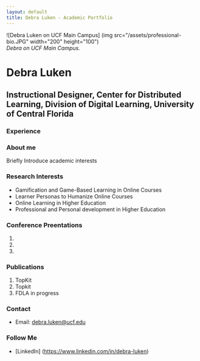 ```yaml
---
layout: default
title: Debra Luken - Academic Portfolio
---
```

 ![Debra Luken on UCF Main Campus] (img src="/assets/professional-bio.JPG" width="200" height="100")  
*Debra on UCF Main Campus.*


# Debra Luken

## Instructional Designer, Center for Distributed Learning, Division of Digital Learning, University of Central Florida  

### Experience



### About me
Briefly Introduce academic interests

### Research Interests
- Gamification and Game-Based Learning in Online Courses
- Learner Personas to Humanize Online Courses
- Online Learning in Higher Education
- Professional and Personal development in Higher Education

### Conference Preentations 

1. 
2.  
3.  

### Publications

1. TopKit
2. Topkit
3. FDLA in progress

### Contact
- Email: debra.luken@ucf.edu

### Follow Me

- [LinkedIn] (https://www.linkedin.com/in/debra-luken)



